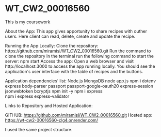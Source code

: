 # WT_CW2_00016560
This is my coursework 

About the App:
This app gives apportunity to share recipes with outher users. Here client can read, delete, create and update the recipe. 



Running the App Locally:
Clone the repository: https://github.com/miramisi/WT_CW2_00016560.git
Run the command to clone the repository
In the terminal run the following command to start the server:
npm start
Access the app:
Open a web browser and visit http://localhost:3000 to access the app running locally.
You should see the application's user interface with the table of recipes and the buttons.



Application dependencies’ list:
 Node.js 
 MongoDB
node app.js
npm i dotenv express body-parser passport passport-google-oauth20 express-session jsonwebtoken bcryptjs
npm init -y
npm i express    
npm i express express-validator



Links to Repository and Hosted Application:

GITHUB: https://github.com/miramisi/WT_CW2_00016560.git
Hosted app: https://wt-cw2-00016560-clg4.onrender.com/


I used the same project structure. 